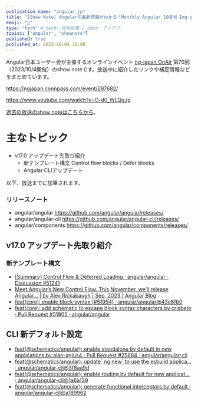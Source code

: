 ```yaml
---
publication_name: "angular_jp"
title: "[Show Note] Angularの最新情報がわかる！Monthly Angular 10月号【ng-japan OnAir #70】"
emoji: "📝"
type: "tech" # tech: 技術記事 / idea: アイデア
topics: ["angular", "shownote"]
published: true
published_at: 2023-10-04 20:00
---
```



Angular日本ユーザー会が主催するオンラインイベント [ng-japan OnAir](http://onair.ngjapan.org) 第70回（2023/10/4開催）のshow noteです。放送中に紹介したリンクや補足情報などをまとめています。

https://ngjapan.connpass.com/event/297682/

https://www.youtube.com/watch?v=O-d0_WLQgJg

[過去の放送のshow noteはこちらから](https://github.com/ng-japan/onair/discussions/categories/show-notes)。

# 主なトピック

- v17.0 アップデート先取り紹介
  - 新テンプレート構文 Control flow blocks / Defer blocks
  - Angular CLIアップデート

以下、放送までに加筆されます。

### リリースノート

- angular/angular https://github.com/angular/angular/releases/
- angular/angular-cli https://github.com/angular/angular-cli/releases/
- angular/components https://github.com/angular/components/releases/

## v17.0 アップデート先取り紹介

### 新テンプレート構文

- [\[Summary\] Control Flow & Deferred Loading · angular/angular · Discussion \#51241](https://github.com/angular/angular/discussions/51241)
- [Meet Angular’s New Control Flow\. This November, we’ll release Angular… \| by Alex Rickabaugh \| Sep, 2023 \| Angular Blog](https://blog.angular.io/meet-angulars-new-control-flow-a02c6eee7843)
- [feat\(core\): enable block syntax \(\#51994\) · angular/angular@43e6fb0](https://github.com/angular/angular/commit/43e6fb0606e15584dcb4478ad4eaa8e825dda83e)
- [feat\(core\): add schematic to escape block syntax characters by crisbeto · Pull Request \#51905 · angular/angular](https://github.com/angular/angular/pull/51905)

## CLI 新デフォルト設定

- [feat\(@schematics/angular\): enable standalone by default in new applications by alan\-agius4 · Pull Request \#25884 · angular/angular\-cli](https://github.com/angular/angular-cli/pull/25884)
- [feat\(@schematics/angular\): update\` ng new\` to use the esbuild applica… · angular/angular\-cli@3f8aa9d](https://github.com/angular/angular-cli/commit/3f8aa9d8c7dc7eff06516c04ba08764bb044cb6b)
- [feat\(@schematics/angular\): enable routing by default for new applicat… · angular/angular\-cli@1a6a139](https://github.com/angular/angular-cli/commit/1a6a139aaf8d5a6947b399bbbd48bbfd9e52372c)
- [feat\(@schematics/angular\): generate functional interceptors by default · angular/angular\-cli@a189962](https://github.com/angular/angular-cli/commit/a189962a515051fd77e20bf8dd1815086a0d12ef)
